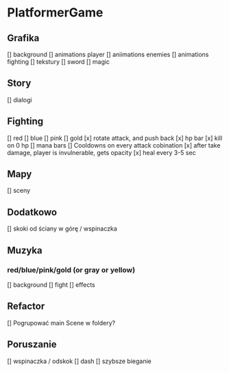 # PlatformerGame

## Grafika

[] background
[] animations player
[] aniimations enemies
[] animations fighting
[] tekstury
[] sword
[] magic

## Story

[] dialogi

## Fighting

[] red
[] blue
[] pink
[] gold
[x] rotate attack, and push back
[x] hp bar
[x] kill on 0 hp
[] mana bars
[] Cooldowns on every attack cobination
[x] after take damage, player is invulnerable, gets opacity
[x] heal every 3-5 sec

## Mapy

[] sceny

## Dodatkowo

[] skoki od ściany w górę / wspinaczka

## Muzyka

### red/blue/pink/gold (or gray or yellow)

[] background
[] fight
[] effects

## Refactor

[] Pogrupować main Scene w foldery?

## Poruszanie

[] wspinaczka / odskok
[] dash
[] szybsze bieganie
